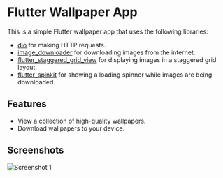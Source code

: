 # Flutter Wallpaper App

This is a simple Flutter wallpaper app that uses the following libraries:

- [dio](https://pub.dev/packages/dio) for making HTTP requests.
- [image_downloader](https://pub.dev/packages/image_downloader) for downloading images from the internet.
- [flutter_staggered_grid_view](https://pub.dev/packages/flutter_staggered_grid_view) for displaying images in a staggered grid layout.
- [flutter_spinkit](https://pub.dev/packages/flutter_spinkit) for showing a loading spinner while images are being downloaded.

## Features

- View a collection of high-quality wallpapers.
- Download wallpapers to your device.


## Screenshots

![Screenshot 1](https://www.uplooder.net/img/image/33/f0d454cb50261aacb6ee5c478a0e03f9/Wallpaper-(1).jpg)




